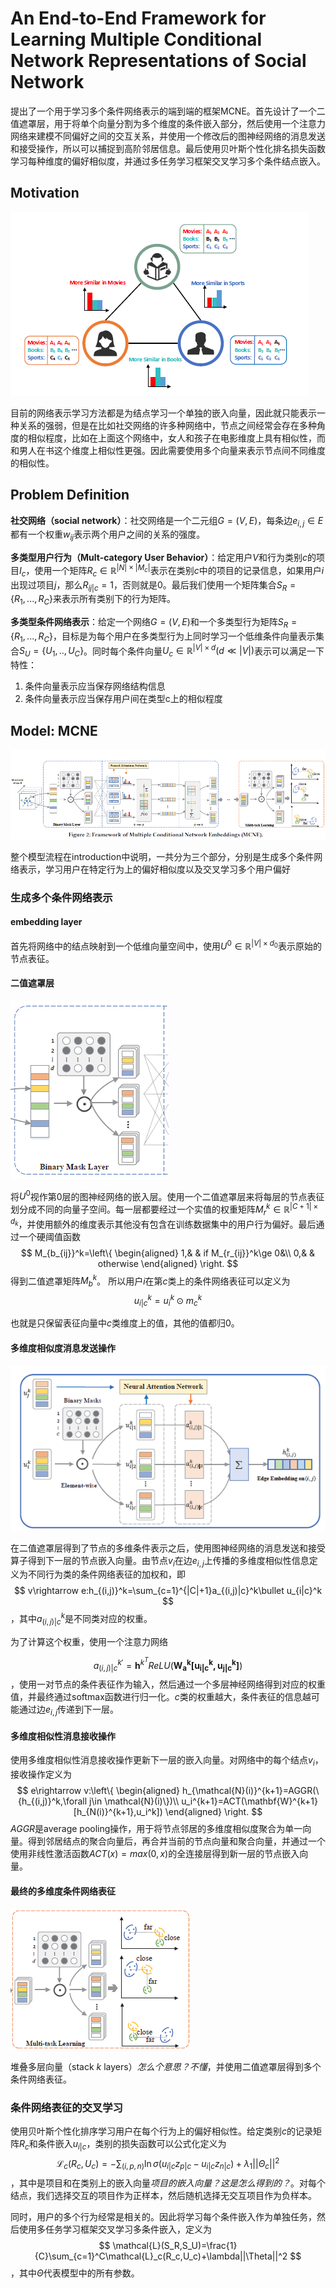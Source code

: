 # An End-to-End Framework for Learning Multiple Conditional Network Representations of Social Network

提出了一个用于学习多个条件网络表示的端到端的框架MCNE。首先设计了一个二值遮罩层，用于将单个向量分割为多个维度的条件嵌入部分，然后使用一个注意力网络来建模不同偏好之间的交互关系，并使用一个修改后的图神经网络的消息发送和接受操作，所以可以捕捉到高阶邻居信息。最后使用贝叶斯个性化排名损失函数学习每种维度的偏好相似度，并通过多任务学习框架交叉学习多个条件结点嵌入。

## Motivation

![motivation example](image/motivation_1.png)

目前的网络表示学习方法都是为结点学习一个单独的嵌入向量，因此就只能表示一种关系的强弱，但是在比如社交网络的许多种网络中，节点之间经常会存在多种角度的相似程度，比如在上面这个网络中，女人和孩子在电影维度上具有相似性，而和男人在书这个维度上相似性更强。因此需要使用多个向量来表示节点间不同维度的相似性。

## Problem Definition

**社交网络（social network）**：社交网络是一个二元组$G=(V,E)$，每条边$e_{i,j}\in E$都有一个权重$w_{ij}$表示两个用户之间的关系的强度。

**多类型用户行为（Mult-category User Behavior）**：给定用户$V$和行为类别$c$的项目$I_c$，使用一个矩阵$R_c\in\mathbb{R}^{|N|\times|M_c|}$表示在类别$c$中的项目的记录信息，如果用户$i$出现过项目$j$，那么$R_{ij|c}=1$，否则就是$0$。最后我们使用一个矩阵集合$S_R=\{R_1,...,R_C\}$来表示所有类别下的行为矩阵。

**多类型条件网络表示**：给定一个网络$G=(V,E)$和一个多类型行为矩阵$S_R=\{R_1,...,R_C\}$，目标是为每个用户在多类型行为上同时学习一个低维条件向量表示集合$S_U=\{U_1,..,U_C\}$。同时每个条件向量$U_c\in\mathbb{R}^{|V|\times d}(d\ll|V|)$表示可以满足一下特性：

1. 条件向量表示应当保存网络结构信息
2. 条件向量表示应当保存用户间在类型c上的相似程度

## Model: MCNE

![framework](image/framework.png)

整个模型流程在introduction中说明，一共分为三个部分，分别是生成多个条件网络表示，学习用户在特定行为上的偏好相似度以及交叉学习多个用户偏好

### 生成多个条件网络表示

#### embedding layer

首先将网络中的结点映射到一个低维向量空间中，使用$U^0\in\mathbb{R}^{|V|\times d_0}$表示原始的节点表征。

#### 二值遮罩层

![bmlayer](image/binary_mask_layer.png)

将$U^0$视作第0层的图神经网络的嵌入层。使用一个二值遮罩层来将每层的节点表征划分成不同的向量子空间。每一层都要经过一个实值的权重矩阵$M_r^k\in\mathbb{R}^{|C+1|\times d_k}$，并使用额外的维度表示其他没有包含在训练数据集中的用户行为偏好。最后通过一个硬阈值函数
$$
M_{b_{ij}}^k=\left\{
    \begin{aligned}
    1,& & if  M_{r_{ij}}^k\ge 0&\\
    0,& & otherwise
    \end{aligned}
    \right.
$$
得到二值遮罩矩阵$M_b^k$。
所以用户$i$在第$c$类上的条件网络表征可以定义为
$$
u_{i|c}^k=u_i^k\odot m_c^k
$$

也就是只保留表征向量中$c$类维度上的值，其他的值都归$0$。

#### 多维度相似度消息发送操作

![message receive](image/message_receive.png)

在二值遮罩层得到了节点的多维条件表示之后，使用图神经网络的消息发送和接受算子得到下一层的节点嵌入向量。由节点$v_i$在边$e_{i,j}$上传播的多维度相似性信息定义为不同行为类的条件网络表征的加权和，即
$$
v\rightarrow e:h_{(i,j)}^k=\sum_{c=1}^{|C|+1}a_{(i,j)|c}^k\bullet u_{i|c}^k
$$
，其中$a_{(i,j)|c}^k$是不同类对应的权重。

为了计算这个权重，使用一个注意力网络

$$
a_{(i,j)|c}^{k'}=\mathbf{h}^{k^T}ReLU(\mathbf{W_a^k[u_{i|c}^k,u_{j|c}^k]})
$$
，使用一对节点的条件表征作为输入，然后通过一个多层神经网络得到对应的权重值，并最终通过softmax函数进行归一化。$c$类的权重越大，条件表征的信息越可能通过边$e_{i,j}$传递到下一层。

#### 多维度相似性消息接收操作

使用多维度相似性消息接收操作更新下一层的嵌入向量。对网络中的每个结点$v_i$，接收操作定义为
$$
e\rightarrow v:\left\{
    \begin{aligned}
    h_{\mathcal{N}(i)}^{k+1}=AGGR(\{h_{(i,j)}^k,\forall j\in \mathcal{N}(i)\})\\
    u_i^{k+1}=ACT(\mathbf{W}^{k+1}[h_{N(i)}^{k+1},u_i^k])
    \end{aligned}
    \right.
$$
$AGGR$是average pooling操作，用于将节点邻居的多维度相似度聚合为单一向量。得到邻居结点的聚合向量后，再合并当前的节点向量和聚合向量，并通过一个使用非线性激活函数$ACT(x)=max(0,x)$的全连接层得到新一层的节点嵌入向量。

#### 最终的多维度条件网络表征

![final](image/final.png)

堆叠多层向量（stack $k$ layers）*怎么个意思？不懂*，并使用二值遮罩层得到多个条件网络表征。

### 条件网络表征的交叉学习

使用贝叶斯个性化排序学习用户在每个行为上的偏好相似性。给定类别$c$的记录矩阵$R_c$和条件嵌入$u_{i|c}$，类别的损失函数可以公式化定义为
$$
\mathcal{L}_c(R_c,U_c)=-\sum_{(i,p,n)}\ln\sigma(u_{i|c}z_{p|c}-u_{i|c}z_{n|c})+\lambda_1||\Theta_c||^2
$$
，其中是项目和在类别上的嵌入向量*项目的嵌入向量？这是怎么得到的？*。对每个结点，我们选择交互的项目作为正样本，然后随机选择无交互项目作为负样本。

同时，用户的多个行为经常是相关的。因此将学习每个条件嵌入作为单独任务，然后使用多任务学习框架交叉学习多条件嵌入，定义为
$$
\mathcal{L}(S_R,S_U)=\frac{1}{C}\sum_{c=1}^C\mathcal{L}_c(R_c,U_c)+\lambda||\Theta||^2
$$
，其中$\Theta$代表模型中的所有参数。
